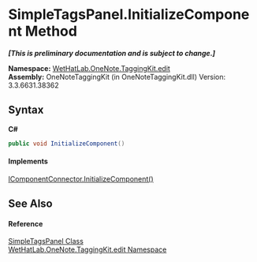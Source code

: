 # SimpleTagsPanel.InitializeComponent Method 
 _**\[This is preliminary documentation and is subject to change.\]**_

**Namespace:**&nbsp;<a href="60ca3730-00cd-fce3-4009-523f3952fd9e">WetHatLab.OneNote.TaggingKit.edit</a><br />**Assembly:**&nbsp;OneNoteTaggingKit (in OneNoteTaggingKit.dll) Version: 3.3.6631.38362

## Syntax

**C#**<br />
``` C#
public void InitializeComponent()
```


#### Implements
<a href="http://msdn2.microsoft.com/en-us/library/ms603526" target="_blank">IComponentConnector.InitializeComponent()</a><br />

## See Also


#### Reference
<a href="fda3d2a1-60c2-36fd-f86d-570742885aca">SimpleTagsPanel Class</a><br /><a href="60ca3730-00cd-fce3-4009-523f3952fd9e">WetHatLab.OneNote.TaggingKit.edit Namespace</a><br />